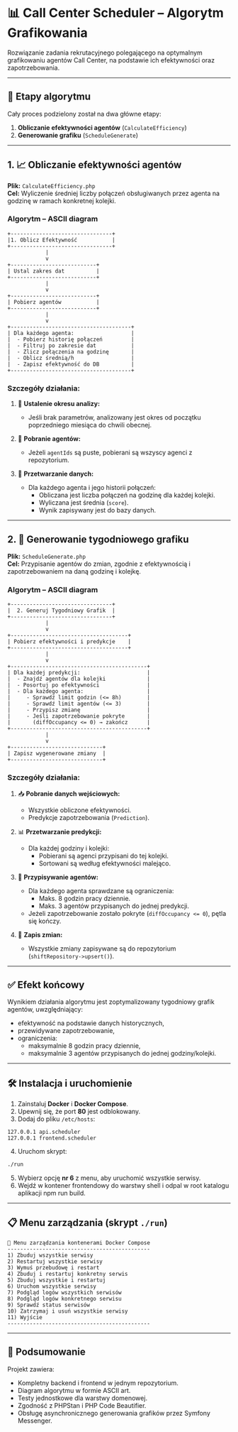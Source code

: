 # 📊 Call Center Scheduler – Algorytm Grafikowania

Rozwiązanie zadania rekrutacyjnego polegającego na optymalnym grafikowaniu agentów Call Center, na podstawie ich efektywności oraz zapotrzebowania.

---

## 🔁 Etapy algorytmu

Cały proces podzielony został na dwa główne etapy:

1. **Obliczanie efektywności agentów** (`CalculateEfficiency`)
2. **Generowanie grafiku** (`ScheduleGenerate`)

---

## 1. 📈 Obliczanie efektywności agentów

**Plik:** `CalculateEfficiency.php`  
**Cel:** Wyliczenie średniej liczby połączeń obsługiwanych przez agenta na godzinę w ramach konkretnej kolejki.

### Algorytm – ASCII diagram

```plaintext
+--------------------------------+
|1. Oblicz Efektywność           |
+--------------------------------+
            |
            v
+---------------------------+
| Ustal zakres dat          |
+---------------------------+
            |
            v
+---------------------------+
| Pobierz agentów           |
+---------------------------+
            |
            v
+--------------------------------------+
| Dla każdego agenta:                  |
|  - Pobierz historię połączeń         |
|  - Filtruj po zakresie dat           |
|  - Zlicz połączenia na godzinę       |
|  - Oblicz średnią/h                  |
|  - Zapisz efektywność do DB          |
+--------------------------------------+
```

### Szczegóły działania:

1. 📅 **Ustalenie okresu analizy:**
   - Jeśli brak parametrów, analizowany jest okres od początku poprzedniego miesiąca do chwili obecnej.

2. 👥 **Pobranie agentów:**
   - Jeżeli `agentIds` są puste, pobierani są wszyscy agenci z repozytorium.

3. 🔄 **Przetwarzanie danych:**
   - Dla każdego agenta i jego historii połączeń:
      - Obliczana jest liczba połączeń na godzinę dla każdej kolejki.
      - Wyliczana jest średnia (`score`).
      - Wynik zapisywany jest do bazy danych.

---

## 2. 🧠 Generowanie tygodniowego grafiku

**Plik:** `ScheduleGenerate.php`  
**Cel:** Przypisanie agentów do zmian, zgodnie z efektywnością i zapotrzebowaniem na daną godzinę i kolejkę.

### Algorytm – ASCII diagram

```plaintext
+--------------------------------+
|  2. Generuj Tygodniowy Grafik  |
+--------------------------------+
            |
            v
+-------------------------------------+
| Pobierz efektywności i predykcje    |
+-------------------------------------+
            |
            v
+-------------------------------------------+
| Dla każdej predykcji:                     |
|  - Znajdź agentów dla kolejki             |
|  - Posortuj po efektywności               |
|  - Dla każdego agenta:                    |
|     - Sprawdź limit godzin (<= 8h)        |
|     - Sprawdź limit agentów (<= 3)        |
|     - Przypisz zmianę                     |
|     - Jeśli zapotrzebowanie pokryte       |
|       (diffOccupancy <= 0) → zakończ      |
+-------------------------------------------+
            |
            v
+-----------------------------+
| Zapisz wygenerowane zmiany  |
+-----------------------------+
```

### Szczegóły działania:

1. 📥 **Pobranie danych wejściowych:**
   - Wszystkie obliczone efektywności.
   - Predykcje zapotrzebowania (`Prediction`).

2. 📊 **Przetwarzanie predykcji:**
   - Dla każdej godziny i kolejki:
      - Pobierani są agenci przypisani do tej kolejki.
      - Sortowani są według efektywności malejąco.

3. 👤 **Przypisywanie agentów:**
   - Dla każdego agenta sprawdzane są ograniczenia:
      - Maks. 8 godzin pracy dziennie.
      - Maks. 3 agentów przypisanych do jednej predykcji.
   - Jeżeli zapotrzebowanie zostało pokryte (`diffOccupancy <= 0`), pętla się kończy.

4. 💾 **Zapis zmian:**
   - Wszystkie zmiany zapisywane są do repozytorium (`shiftRepository->upsert()`).

---

## ✅ Efekt końcowy

Wynikiem działania algorytmu jest zoptymalizowany tygodniowy grafik agentów, uwzględniający:

- efektywność na podstawie danych historycznych,
- przewidywane zapotrzebowanie,
- ograniczenia:
   - maksymalnie 8 godzin pracy dziennie,
   - maksymalnie 3 agentów przypisanych do jednej godziny/kolejki.

---

## 🛠️ Instalacja i uruchomienie

1. Zainstaluj **Docker** i **Docker Compose**.
2. Upewnij się, że port **80** jest odblokowany.
3. Dodaj do pliku `/etc/hosts`:

```
127.0.0.1 api.scheduler
127.0.0.1 frontend.scheduler
```

4. Uruchom skrypt:

```bash
./run
```

5. Wybierz opcję **nr 6** z menu, aby uruchomić wszystkie serwisy.
6. Wejdź w kontener frontendowy do warstwy shell i odpal w root katalogu aplikacji npm run build.

---

## 📋 Menu zarządzania (skrypt `./run`)

```plaintext
🐳 Menu zarządzania kontenerami Docker Compose
---------------------------------------------
1) Zbuduj wszystkie serwisy
2) Restartuj wszystkie serwisy
3) Wymuś przebudowę i restart
4) Zbuduj i restartuj konkretny serwis
5) Zbuduj wszystkie i restartuj
6) Uruchom wszystkie serwisy
7) Podgląd logów wszystkich serwisów
8) Podgląd logów konkretnego serwisu
9) Sprawdź status serwisów
10) Zatrzymaj i usuń wszystkie serwisy
11) Wyjście
---------------------------------------------
```

---

## 📌 Podsumowanie

Projekt zawiera:

- Kompletny backend i frontend w jednym repozytorium.
- Diagram algorytmu w formie ASCII art.
- Testy jednostkowe dla warstwy domenowej.
- Zgodność z PHPStan i PHP Code Beautifier.
- Obsługę asynchronicznego generowania grafików przez Symfony Messenger.